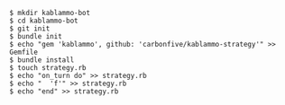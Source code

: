 
    $ mkdir kablammo-bot
    $ cd kablammo-bot
    $ git init
    $ bundle init
    $ echo "gem 'kablammo', github: 'carbonfive/kablammo-strategy'" >> Gemfile
    $ bundle install
    $ touch strategy.rb
    $ echo "on_turn do" >> strategy.rb
    $ echo "  'f'" >> strategy.rb
    $ echo "end" >> strategy.rb
